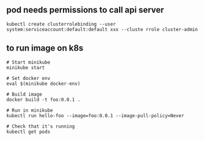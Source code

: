 ## pod needs permissions to call api server

`kubectl create clusterrolebinding --user system:serviceaccount:default:default xxx --cluste rrole cluster-admin`

## to run image on k8s

```
# Start minikube
minikube start

# Set docker env
eval $(minikube docker-env)

# Build image
docker build -t foo:0.0.1 .

# Run in minikube
kubectl run hello-foo --image=foo:0.0.1 --image-pull-policy=Never

# Check that it's running
kubectl get pods
```
